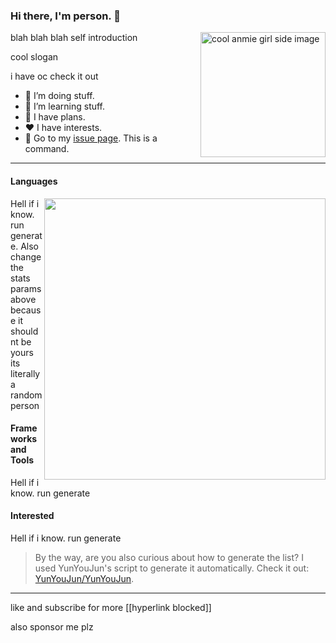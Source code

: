 ### Hi there, I'm person. 👋

<img align="right" width="200" src="https://broken-link-that-makes-your-browser-yell" alt="cool anmie girl side image">

blah blah blah self introduction

cool slogan

i have oc check it out

- 🔭 I’m doing stuff.
- 🌱 I’m learning stuff.
- 🤔 I have plans.
- ❤️ I have interests.
- 💬 Go to my [issue page](issues). This is a command.

---

#### Languages

<img align="right" width="450" src="https://github-readme-stats.vercel.app/api?username=PapyrusWuzHere&show_icons=true&icon_color=0078e7&title_color=0078e7">

<!-- languages:start -->
<!-- prettier-ignore-start -->
<!-- markdownlint-disable -->
Hell if i know. run generate. Also change the stats params above because it shouldnt be yours its literally a random person
<!-- markdownlint-restore -->
<!-- prettier-ignore-end -->
<!-- languages:end -->

#### Frameworks and Tools

<!-- tools:start -->
<!-- prettier-ignore-start -->
<!-- markdownlint-disable -->
Hell if i know. run generate
<!-- markdownlint-restore -->
<!-- prettier-ignore-end -->
<!-- tools:end -->

#### Interested

<!-- interested:start -->
<!-- prettier-ignore-start -->
<!-- markdownlint-disable -->
Hell if i know. run generate
<!-- markdownlint-restore -->
<!-- prettier-ignore-end -->
<!-- interested:end -->

> By the way, are you also curious about how to generate the list?
> I used YunYouJun's script to generate it automatically. Check it out: [YunYouJun/YunYouJun](https://github.com/YunYouJun/YunYouJun).

---

like and subscribe for more [[hyperlink blocked]]

also sponsor me plz
